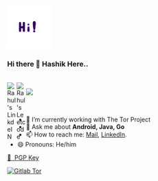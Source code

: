 
<img src="https://github.com/Hashik-Donthineni/Hashik-Donthineni/blob/master/Hi.gif" alt="alt text" width="100" height="100" />

### Hi there 👋 Hashik Here..

<br/>
<a href="https://www.linkedin.com/in/hashikdonthineni/">
  <img align="left" alt="Rahul's LinkdeIN" width="22px" src="https://cdn.jsdelivr.net/npm/simple-icons@v3/icons/linkedin.svg" />
</a>
<a href="https://leetcode.com/syntax_error/">
  <img align="left" alt="Rahul's Leetcode" width="22px" src="https://cdn.jsdelivr.net/npm/simple-icons@v3/icons/leetcode.svg" />
</a>

![](https://visitor-badge.glitch.me/badge?page_id=Hashik-Donthineni.Hashik-Donthineni)

<br />

- 🔭 I’m currently working with The Tor Project
- 💬 Ask me about **Android, Java, Go**
- 📫 How to reach me: [Mail](mailto:HashikDonthineni@Gmail.com), [LinkedIn](https://www.linkedin.com/in/hashikdonthineni/).
- 😄 Pronouns: He/him

[🔑 &nbsp;PGP Key](https://raw.githubusercontent.com/Hashik-Donthineni/Hashik-Donthineni/master/public.gpg)

<a href="https://gitlab.torproject.org/HashikD">
<img  align="left"  height="22px" src="https://upload.wikimedia.org/wikipedia/commons/thumb/8/8b/Orbot-logo.svg/1200px-Orbot-logo.svg.png"/>Gitlab Tor </a>
